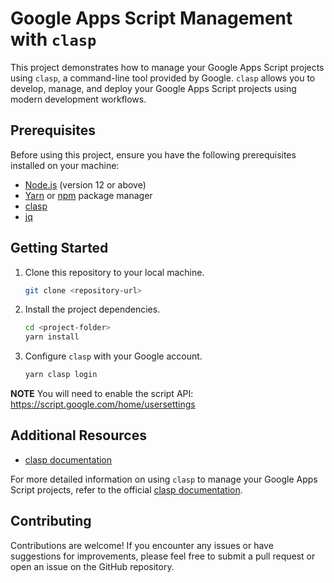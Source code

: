 # Google Apps Script Management with `clasp`

This project demonstrates how to manage your Google Apps Script projects using `clasp`, a command-line tool provided by Google. `clasp` allows you to develop, manage, and deploy your Google Apps Script projects using modern development workflows.

## Prerequisites

Before using this project, ensure you have the following prerequisites installed on your machine:

- [Node.js](https://nodejs.org) (version 12 or above)
- [Yarn](https://yarnpkg.com) or [npm](https://www.npmjs.com) package manager
- [clasp](https://github.com/google/clasp)
- [jq](https://stedolan.github.io/jq/)

## Getting Started

1. Clone this repository to your local machine.

   ```bash
   git clone <repository-url>
   ```

2. Install the project dependencies.

   ```bash
   cd <project-folder>
   yarn install
   ```

3. Configure `clasp` with your Google account.

   ```bash
   yarn clasp login
   ```

**NOTE**
You will need to enable the script API:
https://script.google.com/home/usersettings

## Additional Resources

- [clasp documentation](https://developers.google.com/apps-script/guides/clasp)

For more detailed information on using `clasp` to manage your Google Apps Script projects, refer to the official [clasp documentation](https://developers.google.com/apps-script/guides/clasp).

## Contributing

Contributions are welcome! If you encounter any issues or have suggestions for improvements, please feel free to submit a pull request or open an issue on the GitHub repository.

